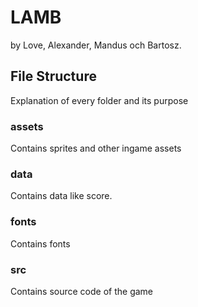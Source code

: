 # LAMB

by Love, Alexander, Mandus och Bartosz.

## File Structure

Explanation of every folder and its purpose

### assets

Contains sprites and other ingame assets

### data

Contains data like score.

### fonts

Contains fonts

### src

Contains source code of the game

